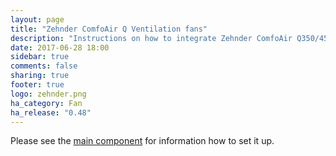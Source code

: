 ```yaml
---
layout: page
title: "Zehnder ComfoAir Q Ventilation fans"
description: "Instructions on how to integrate Zehnder ComfoAir Q350/450/600 fans into Home Assistant."
date: 2017-06-28 18:00
sidebar: true
comments: false
sharing: true
footer: true
logo: zehnder.png
ha_category: Fan
ha_release: "0.48"
---
```


Please see the [main component] for information how to set it up.

[main component]: /components/comfoconnect/
